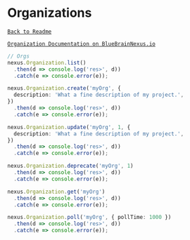 # Organizations

[`Back to Readme`](../../#readme)

[`Organization Documentation on BlueBrainNexus.io`](https://bluebrainnexus.io/docs/api/1.1/admin/admin-orgs-api.html)

```typescript
// Orgs
nexus.Organization.list()
  .then(d => console.log('res>', d))
  .catch(e => console.error(e));

nexus.Organization.create('myOrg', {
  description: 'What a fine description of my project.',
})
  .then(d => console.log('res>', d))
  .catch(e => console.error(e));

nexus.Organization.update('myOrg', 1, {
  description: 'What a fine description of my project.',
})
  .then(d => console.log('res>', d))
  .catch(e => console.error(e));

nexus.Organization.deprecate('myOrg', 1)
  .then(d => console.log('res>', d))
  .catch(e => console.error(e));

nexus.Organization.get('myOrg')
  .then(d => console.log('res>', d))
  .catch(e => console.error(e));

nexus.Organization.poll('myOrg', { pollTime: 1000 })
  .then(d => console.log('res>', d))
  .catch(e => console.error(e));
```
